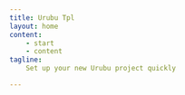 ```yaml
---
title: Urubu Tpl
layout: home
content:
    - start
    - content
tagline:
    Set up your new Urubu project quickly

---
```

